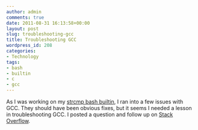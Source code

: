```yaml
---
author: admin
comments: true
date: 2011-08-31 16:13:58+00:00
layout: post
slug: troubleshooting-gcc
title: Troubleshooting GCC
wordpress_id: 208
categories:
- Technology
tags:
- bash
- builtin
- c
- gcc
---
```


As I was working on my [strcmp bash builtin](http://davidsouther.com/2011/08/bash-strcmp-builtin/), I ran into a few issues with GCC. They should have been obvious fixes, but it seems I needed a lesson in troubleshooting GCC. I posted a question and follow up on [Stack Overflow](http://stackoverflow.com/questions/7252550/loadable-bash-builtin).
